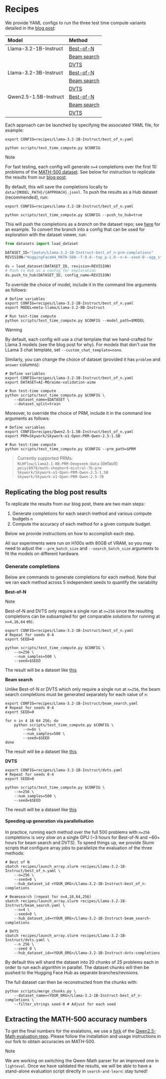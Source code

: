 # Recipes

We provide YAML configs to run the three test time compute variants detailed in the [blog post](https://huggingface.co/spaces/HuggingFaceH4/blogpost-scaling-test-time-compute):

| Model | Method |
| :--- | :--- |
| Llama-3.2-1B-Instruct | [Best-of-N](Llama-3.2-1B-Instruct/best_of_n.yaml) |
| | [Beam search](Llama-3.2-1B-Instruct/beam_search.yaml) |
| | [DVTS](Llama-3.2-1B-Instruct/dvts.yaml) |
| Llama-3.2-3B-Instruct | [Best-of-N](Llama-3.2-3B-Instruct/best_of_n.yaml) |
| | [Beam search](Llama-3.2-3B-Instruct/beam_search.yaml) |
| | [DVTS](Llama-3.2-3B-Instruct/dvts.yaml) |
| Qwen2.5-1.5B-Instruct | [Best-of-N](Qwen2.5-1.5B-Instruct/best_of_n.yaml) |
| | [Beam search](Qwen2.5-1.5B-Instruct/beam_search.yaml) |
| | [DVTS](Qwen2.5-1.5B-Instruct/dvts.yaml) |

Each approach can be launched by specifying the associated YAML file, for example:

```shell
export CONFIG=recipes/Llama-3.2-1B-Instruct/best_of_n.yaml

python scripts/test_time_compute.py $CONFIG
```

> [!NOTE]
> For fast testing, each config will generate `n=4` completions over the first 10 problems of the [MATH-500 dataset](https://huggingface.co/datasets/HuggingFaceH4/MATH-500). See below for instruction to replicate the results from our [blog post](https://huggingface.co/spaces/HuggingFaceH4/blogpost-scaling-test-time-compute).

By default, this will save the completions locally to `data/{MODEL_PATH}/{APPROACH}.jsonl`. To push the results as a Hub dataset (recommended), run:

```shell
export CONFIG=recipes/Llama-3.2-1B-Instruct/best_of_n.yaml

python scripts/test_time_compute.py $CONFIG --push_to_hub=true
```

This will push the completions as a _branch_ on the dataset repo; see [here](https://huggingface.co/datasets/lewtun/Llama-3.2-1B-Instruct-best_of_n-prm-completions/tree/HuggingFaceH4_MATH-500--T-0.8--top_p-1.0--n-4--seed-0--agg_strategy-last) for an example. To convert the branch into a config that can be used for exploration with the dataset viewer, run:

```python
from datasets import load_dataset

DATASET_ID="lewtun/Llama-3.2-1B-Instruct-best_of_n-prm-completions"
REVISION="HuggingFaceH4_MATH-500--T-0.8--top_p-1.0--n-4--seed-0--agg_strategy-last"

ds = load_dataset(DATASET_ID, revision=REVISION)
# Push to Hub as a config for exploration
ds.push_to_hub(DATASET_ID, config_name=REVISION)
```

To override the choice of model, include it in the command line arguments as follows:

```shell
# Define variables
export CONFIG=recipes/Llama-3.2-1B-Instruct/best_of_n.yaml
export MODEL=meta-llama/Llama-3.2-8B-Instruct

# Run test-time compute
python scripts/test_time_compute.py $CONFIG --model_path=$MODEL
```

> [!WARNING]
> By default, each config will use a chat template that we hand-crafted for Llama 3 models (see the blog post for why). For models that don't use the LLama 3 chat template, set `--custom_chat_template=none`.

Similarly, you can change the choice of dataset (provided it has `problem` and `answer` columns):

```shell
# Define variables
export CONFIG=recipes/Llama-3.2-1B-Instruct/best_of_n.yaml
export DATASET=AI-MO/aimo-validation-aime

# Run test-time compute
python scripts/test_time_compute.py $CONFIG \
    --dataset_name=$DATASET \
    --dataset_split=train
```

Moreover, to override the choice of PRM, include it in the command line arguments as follows:

```shell
# Define variables
export CONFIG=recipes/Qwen2.5-1.5B-Instruct/best_of_n.yaml
export PRM=Skywork/Skywork-o1-Open-PRM-Qwen-2.5-1.5B

# Run test-time compute
python scripts/test_time_compute.py $CONFIG --prm_path=$PRM
```

> Currently supported PRMs: <br>
`RLHFlow/Llama3.1-8B-PRM-Deepseek-Data` (default) <br>
`peiyi9979/math-shepherd-mistral-7b-prm`<br>
`Skywork/Skywork-o1-Open-PRM-Qwen-2.5-1.5B`<br>
`Skywork/Skywork-o1-Open-PRM-Qwen-2.5-7B`

## Replicating the blog post results

To replicate the results from our blog post, there are two main steps:

1. Generate completions for each search method and various compute budgets `n`
2. Compute the accuracy of each method for a given compute budget.

Below we provide instructions on how to accomplish each step.

All our experiments were run on H100s with 80GB of VRAM, so you may need to adjust the `--prm_batch_size` and `--search_batch_size` arguments to fit the models on different hardware.

### Generate completions

Below are commands to generate completions for each method. Note that we ran each method across 5 independent seeds to quantify the variability 

**Best-of-N**

> [!NOTE]
> Best-of-N and DVTS only require a single run at `n=256` since the resulting completions can be subsampled for get comparable solutions for running at `n=4,16,64` etc.

```shell
export CONFIG=recipes/Llama-3.2-1B-Instruct/best_of_n.yaml
# Repeat for seeds 0-4
export SEED=0 

python scripts/test_time_compute.py $CONFIG \
    --n=256 \
    --num_samples=500 \
    --seed=$SEED
```

The result will be a dataset like [this](https://huggingface.co/datasets/HuggingFaceH4/Llama-3.2-1B-Instruct-best-of-N-completions)

**Beam search**

Unlike Best-of-N or DVTS which only require a single run at `n=256`, the beam search completions must be generated separately for each value of `n`:

```shell
export CONFIG=recipes/Llama-3.2-1B-Instruct/beam_search.yaml
# Repeat for seeds 0-4
export SEED=0 

for n in 4 16 64 256; do
    python scripts/test_time_compute.py $CONFIG \
        --n=$n \
        --num_samples=500 \
        --seed=$SEED
done
```

The result will be a dataset like [this](https://huggingface.co/datasets/HuggingFaceH4/Llama-3.2-1B-Instruct-beam-search-completions)

**DVTS**

```shell
export CONFIG=recipes/Llama-3.2-1B-Instruct/dvts.yaml
# Repeat for seeds 0-4
export SEED=0 

python scripts/test_time_compute.py $CONFIG \
    --n=256 \
    --num_samples=500 \
    --seed=$SEED
```

The result will be a dataset like [this](https://huggingface.co/datasets/HuggingFaceH4/Llama-3.2-1B-Instruct-DVTS-completions)

#### Speeding up generation via parallelisation

In practice, running each method over the full 500 problems with `n=256` completions is _very slow_ on a single GPU (~3 hours for Best-of-N and ~60+ hours for beam search and DVTS). To speed things up, we provide Slurm scripts that configure array jobs to parallelize the evaluation of the three methods:

```shell
# Best of N
sbatch recipes/launch_array.slurm recipes/Llama-3.2-1B-Instruct/best_of_n.yaml \
    --n=256 \
    --seed=0 \
    --hub_dataset_id <YOUR_ORG>/Llama-3.2-1B-Instruct-best_of_n-completions

# Beamsearch (repeat for n=4,16,64,256)
sbatch recipes/launch_array.slurm recipes/Llama-3.2-1B-Instruct/beam_search.yaml \
    --n=4 \
    --seed=0 \
    --hub_dataset_id=<YOUR_ORG>/Llama-3.2-1B-Instruct-beam_search-completions

# DVTS
sbatch recipes/launch_array.slurm recipes/Llama-3.2-1B-Instruct/dvts.yaml \
    --n 256 \
    --seed 0 \
    --hub_dataset_id=<YOUR_ORG>/Llama-3.2-1B-Instruct-dvts-completions
```

By default this will shard the dataset into 20 chunks of 25 problems each in order to run each algorithm in parallel. The dataset chunks will then be pushed to the Hugging Face Hub as separate branches/revisions.

The full dataset can then be reconstructed from the chunks with:

```shell
python scripts/merge_chunks.py \
    --dataset_name=<YOUR_ORG>/Llama-3.2-1B-Instruct-best_of_n-completions \
    --filter_strings seed-0 # Adjust for each seed
```

## Extracting the MATH-500 accuracy numbers

To get the final numbers for the evalations, we use a [fork](https://github.com/huggingface/Qwen2.5-Math) of the [Qwen2.5-Math evaluation repo](https://github.com/QwenLM/Qwen2.5-Math). Please follow the installation and usage instructions in our fork to obtain accuracies on MATH-500.

> [!NOTE]
> We are working on switching the Qwen-Math parser for an improved one in `lighteval`. Once we have validated the results, we will be able to have a stand-alone evaluation script directly in `search-and-learn`: stay tuned!


